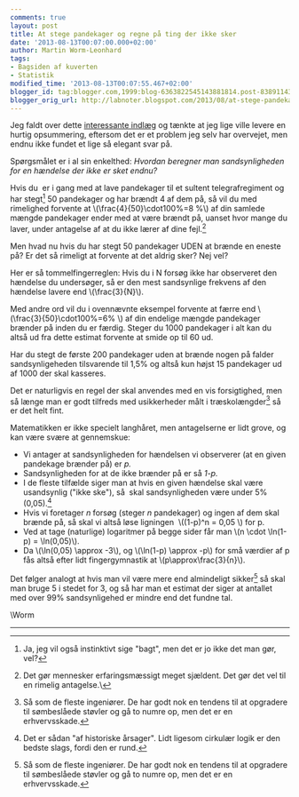 ```yaml
---
comments: true
layout: post
title: At stege pandekager og regne på ting der ikke sker
date: '2013-08-13T00:07:00.000+02:00'
author: Martin Worm-Leonhard
tags:
- Bagsiden af kuverten
- Statistik
modified_time: '2013-08-13T00:07:55.467+02:00'
blogger_id: tag:blogger.com,1999:blog-6363822545143881814.post-8389114346178812899
blogger_orig_url: http://labnoter.blogspot.com/2013/08/at-stege-pandekager-og-regne-pa-ting.html
---
```


Jeg faldt over dette [interessante
indlæg](http://www.johndcook.com/blog/2010/03/30/statistical-rule-of-three/) og
tænkte at jeg lige ville levere en hurtig opsummering, eftersom det er
et problem jeg selv har overvejet, men endnu ikke fundet et lige så
elegant svar på.

Spørgsmålet er i al sin enkelthed: _Hvordan beregner man sandsynligheden
for en hændelse der ikke er sket endnu?_

Hvis du  er i gang med at lave pandekager til et sultent
telegrafregiment og har stegt[^1] 50 pandekager og har brændt 4 af dem
på, så vil du med rimelighed forvente at \\(\frac{4}{50}\cdot100\%=8 \%\\) 
af din samlede mængde pandekager ender med at være brændt på,
uanset hvor mange du laver, under antagelse af at du ikke lærer af dine
fejl.[^2]

Men hvad nu hvis du har stegt 50 pandekager UDEN at brænde en eneste på?
Er det så rimeligt at forvente at det aldrig sker? Nej vel?

Her er så tommelfingerreglen: Hvis du i N forsøg ikke har observeret den
hændelse du undersøger, så er den mest sandsynlige frekvens af den
hændelse lavere end \\(\frac{3}{N}\\).

Med andre ord vil du i ovennævnte eksempel forvente at færre end
\\(\frac{3}{50}\cdot100\%=6\% \\) af din endelige mængde pandekager
brænder på inden du er færdig. Steger du 1000 pandekager i alt kan du
altså ud fra dette estimat forvente at smide op til 60 ud.

Har du stegt de første 200 pandekager uden at brænde nogen på falder
sandsynligeheden tilsvarende til 1,5% og altså kun højst 15 pandekager
ud af 1000 der skal kasseres.

Det er naturligvis en regel der skal anvendes med en vis forsigtighed,
men så længe man er godt tilfreds med usikkerheder målt i
træskolængder[^3] så er det helt fint.

Matematikken er ikke specielt langhåret, men antagelserne er lidt grove,
og kan være svære at gennemskue:

- Vi antager at sandsynligheden for hændelsen vi observerer (at en given
pandekage brænder på) er *p.*
- Sandsynligheden for at de ikke brænder på er så *1-p.*
- I de fleste tilfælde siger man at hvis en given hændelse skal være
usandsynlig ("ikke ske"), så  skal sandsynligheden være under 5%
(0,05).[^4]
- Hvis vi foretager *n* forsøg (steger *n* pandekager) og ingen af dem
skal brænde på, så skal vi altså løse ligningen  \\((1-p)^n = 0,05 \\)
for p.
- Ved at tage (naturlige) logaritmer på begge sider får man \\(n \cdot
\ln(1-p) = \ln(0,05)\\).
- Da \\(\ln(0,05) \approx -3\\), og \\(\ln(1-p) \approx -p\\) for små
værdier af p fås altså efter lidt fingergymnastik at
\\(p\approx\frac{3}{n}\\).

Det følger analogt at hvis man vil være mere end almindeligt sikker[^3]
så skal man bruge 5 i stedet for 3, og så har man et estimat der siger
at antallet med over 99% sandsynligehed er mindre end det fundne tal.

\\Worm

------------------------------------------------------------------------

[^1]: Ja, jeg vil også instinktivt sige "bagt", men det er jo ikke det
    man gør, vel?

[^2]: Det gør mennesker erfaringsmæssigt meget sjældent. Det gør det
    vel til en rimelig antagelse.\

[^3]: Så som de fleste ingeniører. De har godt nok en tendens til at
    opgradere til sømbeslåede støvler og gå to numre op, men det er en
    erhvervsskade.

[^4]: Det er sådan "af historiske årsager". Lidt ligesom cirkulær logik
    er den bedste slags, fordi den er rund.
